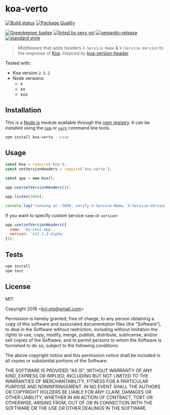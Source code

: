 # koa-verto

[![Build status][ci-image]][ci-url]
[![Package Quality][pq-image]][pq-link]
<!-- [![]] coverage -->
[![Greenkeeper badge][greenkeeper-image]][greenkeeper-url]
[![linted by sexy yo!][sexy-image]][sexy-url]
[![semantic-release][semantic-image]][semantic-url]
[![standard style][standard-image]][standard-url]


> Middleware that adds headers `X-Service-Name` & `X-Service-Version` to the response of [Koa][koalink]. Inspired by [koa-version-header][koa-version-header-link]

Tested with:
- Koa version `2.5.2`
- Node versions:
  - x
  - xx
  - xxx

## Installation

This is a [Node.js][nodejslink] module available through the
[npm registry][npmlink]. It can be installed using the
[`npm`](https://docs.npmjs.com/getting-started/installing-npm-packages-locally)
or
[`yarn`][yarnlink]
command line tools.

```sh
npm install koa-verto --save
```

## Usage

```javascript
const Koa = require('koa');
const setVersionHeaders = require('koa-verto');

const app = new Koa();

app.use(setVersionHeaders());

app.listen(3000);

console.log('running on :3000, verify X-Service-Name, X-Service-Version headers')
```

If you want to specify custom service `name` or `version`:

```javascript
app.use(setVersionHeaders({
  name: 'my-cool-app',
  version: 'v11.1.2-alpha'
}));
```


## Tests

```sh
npm install
npm test
```

## License

MIT

Copyright 2018 &lt;kvl.olg@gmail.com&gt;

Permission is hereby granted, free of charge, to any person obtaining a copy of this software and associated documentation files (the "Software"), to deal in the Software without restriction, including without limitation the rights to use, copy, modify, merge, publish, distribute, sublicense, and/or sell copies of the Software, and to permit persons to whom the Software is furnished to do so, subject to the following conditions:

The above copyright notice and this permission notice shall be included in all copies or substantial portions of the Software.

THE SOFTWARE IS PROVIDED "AS IS", WITHOUT WARRANTY OF ANY KIND, EXPRESS OR IMPLIED, INCLUDING BUT NOT LIMITED TO THE WARRANTIES OF MERCHANTABILITY, FITNESS FOR A PARTICULAR PURPOSE AND NONINFRINGEMENT. IN NO EVENT SHALL THE AUTHORS OR COPYRIGHT HOLDERS BE LIABLE FOR ANY CLAIM, DAMAGES OR OTHER LIABILITY, WHETHER IN AN ACTION OF CONTRACT, TORT OR OTHERWISE, ARISING FROM, OUT OF OR IN CONNECTION WITH THE SOFTWARE OR THE USE OR OTHER DEALINGS IN THE SOFTWARE.


[koalink]:https://github.com/koajs/koa
[nodejslink]:https://nodejs.org/
[npmlink]:https://www.npmjs.com/
[yarnlink]:https://yarnpkg.com/en/
[npm-icon]: https://nodei.co/npm/koa-verto.png?downloads=true
[npm-url]: https://npmjs.org/package/koa-verto
[ci-image]: https://travis-ci.org/oleg-koval/koa-verto.png?branch=master
[ci-url]: https://travis-ci.org/oleg-koval/koa-verto
[greenkeeper-image]: https://badges.greenkeeper.io/oleg-koval/koa-verto.svg
[greenkeeper-url]: https://greenkeeper.io/
[sexy-image]: https://img.shields.io/badge/linted%20by-sexy%20yo!-brightgreen.svg
[sexy-url]: https://github.com/markelog/eslint-config-sexy
[semantic-image]: https://img.shields.io/badge/%20%20%F0%9F%93%A6%F0%9F%9A%80-semantic--release-e10079.svg
[semantic-url]: https://github.com/semantic-release/semantic-release
[standard-image]: https://img.shields.io/badge/code%20style-standard-brightgreen.svg
[standard-url]: http://standardjs.com/
[koa-version-header-link]:https://github.com/bahmutov/koa-version-header
[pq-image]: http://npm.packagequality.com/badge/koa-verto.png
[pq-link]: http://packagequality.com/#?package=koa-verto
